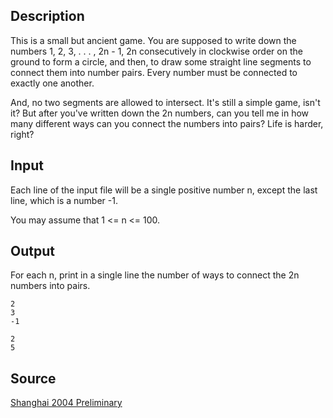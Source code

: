 <h2>Description</h2><p>This is a small but ancient game. You are supposed to write down the numbers 1, 2, 3, . . . , 2n - 1, 2n consecutively in clockwise order on the ground to form a circle, and then, to draw some straight line segments to connect them into number pairs. Every number must be connected to exactly one another.
</p>And, no two segments are allowed to intersect.
It's still a simple game, isn't it? But after you've written down the 2n numbers, can you tell me in how many different ways can you connect the numbers into pairs? Life is harder, right?<h2>Input</h2><p>Each line of the input file will be a single positive number n, except the last line, which is a number -1.
</p>You may assume that 1 &lt;= n &lt;= 100.<h2>Output</h2><p>For each n, print in a single line the number of ways to connect the 2n numbers into pairs.</p><pre><code class="language-input1">2
3
-1</code></pre><pre><code class="language-output1">2
5</code></pre><h2>Source</h2><a href="searchproblem?field=source&amp;key=Shanghai+2004+Preliminary">Shanghai 2004 Preliminary</a>